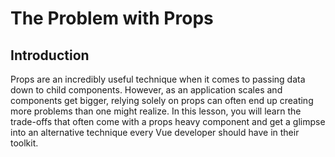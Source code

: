 # The Problem with Props

## Introduction

Props are an incredibly useful technique when it comes to passing data down to child components. However, as an application scales and components get bigger, relying solely on props can often end up creating more problems than one might realize. In this lesson, you will learn the trade-offs that often come with a props heavy component and get a glimpse into an alternative technique every Vue developer should have in their toolkit.
